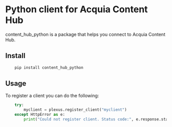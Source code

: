 # Python client for Acquia Content Hub

content_hub_python is a package that helps you connect to Acquia Content Hub.

## Install

```bash
    pip install content_hub_python
```

## Usage

To register a client you can do the following:
```python
    try:
        myclient = plexus.register_client("myclient")
    except HttpError as e:
        print("Could not register client. Status code:", e.response.status_code)
```
